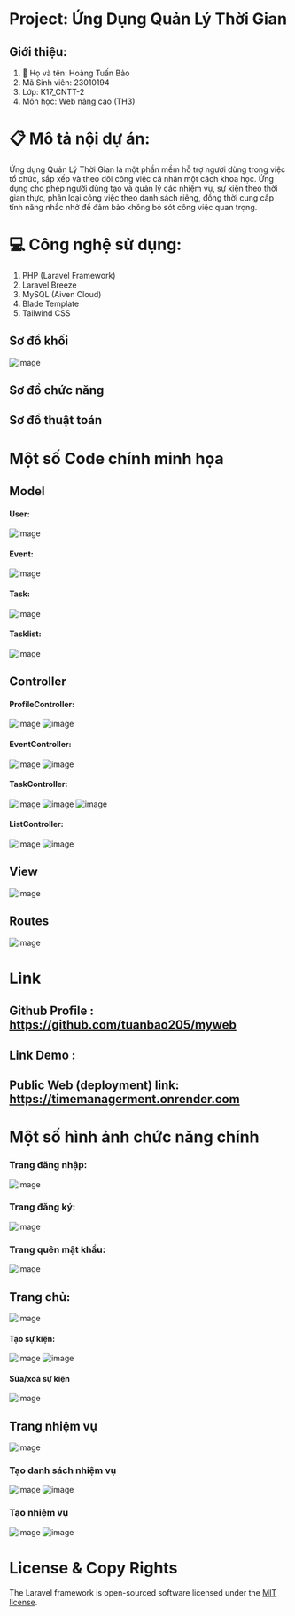 

# Project: Ứng Dụng Quản Lý Thời Gian
## Giới thiệu:

1. 👤 Họ và tên: Hoàng Tuấn Bảo
2. Mã Sinh viên: 23010194
3. Lớp: K17_CNTT-2
4. Môn học: Web nâng cao (TH3)

# 📋 Mô tả nội dự án:

Ứng dụng Quản Lý Thời Gian là một phần mềm hỗ trợ người dùng trong việc tổ chức, sắp xếp và theo dõi công việc cá nhân một cách khoa học. Ứng dụng cho phép người dùng tạo và quản lý các nhiệm vụ, sự kiện theo thời gian thực, phân loại công việc theo danh sách riêng, đồng thời cung cấp tính năng nhắc nhở để đảm bảo không bỏ sót công việc quan trọng.

# 💻 Công nghệ sử dụng:

 1. PHP (Laravel Framework)
 2. Laravel Breeze
 3. MySQL (Aiven Cloud)
 4. Blade Template
 5. Tailwind CSS

## Sơ đồ khối

![image](https://github.com/user-attachments/assets/5d0c2a26-19a6-40b1-8d30-756ce71e9334)

## Sơ đồ chức năng



## Sơ đồ thuật toán



# Một số Code chính minh họa

## Model
#### User:

![image](https://github.com/user-attachments/assets/8aaf699a-688a-4f20-a249-cd6f9aba5831)

#### Event:

![image](https://github.com/user-attachments/assets/c09449db-d4a5-441a-a69b-95a2f45507a2)

#### Task:

![image](https://github.com/user-attachments/assets/66a94498-8021-4b66-a883-493fab51808d)

#### Tasklist:

![image](https://github.com/user-attachments/assets/9fc904a1-54ab-47e2-add1-278c8597d92b)

## Controller
#### ProfileController:

![image](https://github.com/user-attachments/assets/07235b34-4d58-4a3a-999a-4f5ed58de763)
![image](https://github.com/user-attachments/assets/9c9720f1-279f-4a9a-adce-fe78efa4728a)


#### EventController:

![image](https://github.com/user-attachments/assets/98ed60ca-8b7f-4068-a130-da0ebf1c00ec)
![image](https://github.com/user-attachments/assets/cd3f8546-1e39-4451-b900-51faf693b0f5)

#### TaskController:

![image](https://github.com/user-attachments/assets/1e3c65a2-a746-4c9b-8de0-80898bef6586)
![image](https://github.com/user-attachments/assets/6f00b2be-5d3d-4ba2-b1b2-ba8789273f44)
![image](https://github.com/user-attachments/assets/f77d260d-a2c3-4399-b806-d5468cfd2b0a)

#### ListController:

![image](https://github.com/user-attachments/assets/f327a675-f47d-460b-a487-160b01bd097c)
![image](https://github.com/user-attachments/assets/160c67f0-3c1c-4e4d-bafc-f4236d352fac)

## View

![image](https://github.com/user-attachments/assets/ceb668ee-e629-473d-b6f5-a0b5f34393eb)

## Routes

![image](https://github.com/user-attachments/assets/61126689-88db-4e38-80a4-392ff77edc4e)

# Link

## Github Profile : https://github.com/tuanbao205/myweb

## Link Demo : 

## Public Web (deployment) link: https://timemanagerment.onrender.com

# Một số hình ảnh chức năng chính

### Trang đăng nhập:

![image](https://github.com/user-attachments/assets/e74f5cda-b2c3-4546-bd56-6ab7510b8413)

### Trang đăng ký:

![image](https://github.com/user-attachments/assets/b28884b5-9145-4b19-a232-46e1dd4fdbad)

### Trang quên mật khẩu: 

![image](https://github.com/user-attachments/assets/f703d799-1892-4054-b39e-45426e5be8f8)

## Trang chủ:

![image](https://github.com/user-attachments/assets/5f22a266-68a6-4b81-931e-33fc74010d5c)

#### Tạo sự kiện:

![image](https://github.com/user-attachments/assets/421da543-639a-4e4b-92f5-a05cb90dfaea)
![image](https://github.com/user-attachments/assets/f0a41fa7-58d5-425e-9f39-b4933f8bf786)

#### Sửa/xoá sự kiện

![image](https://github.com/user-attachments/assets/520235ce-9f39-4b35-ac91-99459649faf8)

## Trang nhiệm vụ

![image](https://github.com/user-attachments/assets/34c86aa4-7dc2-4da5-9fa7-cfab20b411b5)

### Tạo danh sách nhiệm vụ

![image](https://github.com/user-attachments/assets/0f4eceff-94f0-4ba9-b691-d63a119a39c4)
![image](https://github.com/user-attachments/assets/1d53e21e-4df0-4239-9455-2ef067a9219a)

### Tạo nhiệm vụ

![image](https://github.com/user-attachments/assets/4c0446f3-526b-460c-a476-7fdeeefdf6d8)
![image](https://github.com/user-attachments/assets/d73588bf-706d-4543-87ba-de7a42bd6d62)

# License & Copy Rights
The Laravel framework is open-sourced software licensed under the [MIT license](https://opensource.org/licenses/MIT).






